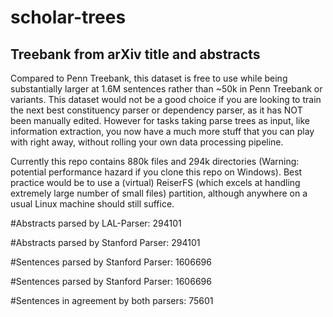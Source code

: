 # scholar-trees

## Treebank from arXiv title and abstracts

Compared to Penn Treebank, this dataset is free to use while being substantially larger at 1.6M sentences rather than ~50k in Penn Treebank or variants.
This dataset would not be a good choice if you are looking to train the next best constituency parser or dependency parser, as it has NOT been manually edited.
However for tasks taking parse trees as input, like information extraction, you now have a much more stuff that you can play with right away, without rolling your own data processing pipeline.

Currently this repo contains 880k files and 294k directories (Warning: potential performance hazard if you clone this repo on Windows).
Best practice would be to use a (virtual) ReiserFS (which excels at handling extremely large number of small files) partition, although anywhere on a usual Linux machine should still suffice.

#Abstracts parsed by LAL-Parser: 294101

#Abstracts parsed by Stanford Parser: 294101

#Sentences parsed by Stanford Parser: 1606696

#Sentences parsed by Stanford Parser: 1606696

#Sentences in agreement by both parsers: 75601
